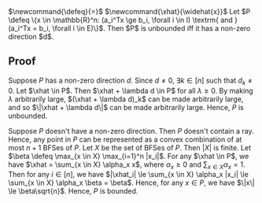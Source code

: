 <span class="invisible">
$\newcommand{\defeq}{=}$
$\newcommand{\xhat}{\widehat{x}}$
</span>
Let $P \defeq \{x \in \mathbb{R}^n: (a_i^Tx \ge b_i, \forall i \in I) \textrm{ and } (a_i^Tx = b_i, \forall i \in E)\}$.
Then $P$ is unbounded iff it has a non-zero direction $d$.

## Proof

Suppose $P$ has a non-zero direction $d$. Since $d \neq 0$, $\exists k \in [n]$ such that $d_k \neq 0$.
Let $\xhat \in P$. Then $\xhat + \lambda d \in P$ for all $\lambda \ge 0$.
By making $\lambda$ arbitrarily large, $(\xhat + \lambda d)_k$ can be made arbitrarily large,
and so $\|\xhat + \lambda d\|$ can be made arbitrarily large.
Hence, $P$ is unbounded.

Suppose $P$ doesn't have a non-zero direction. Then $P$ doesn't contain a ray.
Hence, any point in $P$ can be represented as a convex combination of at most $n+1$ BFSes of $P$.
Let $X$ be the set of BFSes of $P$. Then $|X|$ is finite.
Let $\beta \defeq \max_{x \in X} \max_{i=1}^n |x_i|$.
For any $\xhat \in P$, we have $\xhat = \sum_{x \in X} \alpha_x x$,
where $\alpha_x \ge 0$ and $\sum_{x \in X} \alpha_x = 1$.
Then for any $i \in [n]$, we have
$|\xhat_i| \le \sum_{x \in X} \alpha_x |x_i| \le \sum_{x \in X} \alpha_x \beta = \beta$.
Hence, for any $x \in P$, we have $\|x\| \le \beta\sqrt{n}$.
Hence, $P$ is bounded.
